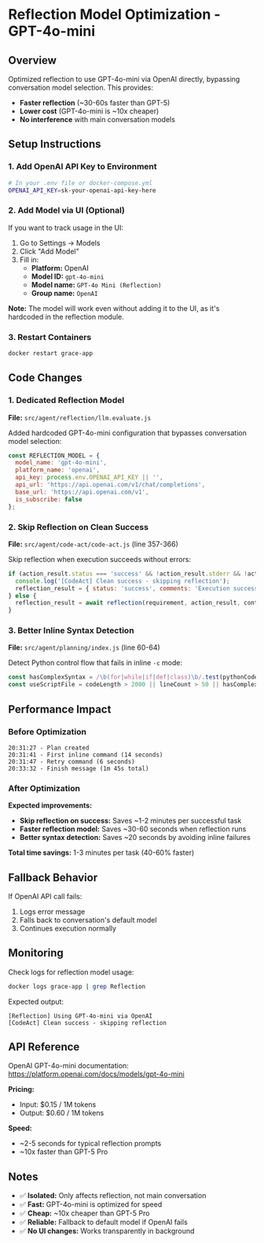 # Reflection Model Optimization - GPT-4o-mini

## Overview
Optimized reflection to use GPT-4o-mini via OpenAI directly, bypassing conversation model selection. This provides:
- **Faster reflection** (~30-60s faster than GPT-5)
- **Lower cost** (GPT-4o-mini is ~10x cheaper)
- **No interference** with main conversation models

## Setup Instructions

### 1. Add OpenAI API Key to Environment
```bash
# In your .env file or docker-compose.yml
OPENAI_API_KEY=sk-your-openai-api-key-here
```

### 2. Add Model via UI (Optional)
If you want to track usage in the UI:
1. Go to Settings → Models
2. Click "Add Model"
3. Fill in:
   - **Platform:** OpenAI
   - **Model ID:** `gpt-4o-mini`
   - **Model name:** `GPT-4o Mini (Reflection)`
   - **Group name:** `OpenAI`

**Note:** The model will work even without adding it to the UI, as it's hardcoded in the reflection module.

### 3. Restart Containers
```bash
docker restart grace-app
```

## Code Changes

### 1. Dedicated Reflection Model
**File:** `src/agent/reflection/llm.evaluate.js`

Added hardcoded GPT-4o-mini configuration that bypasses conversation model selection:
```javascript
const REFLECTION_MODEL = {
  model_name: 'gpt-4o-mini',
  platform_name: 'openai',
  api_key: process.env.OPENAI_API_KEY || '',
  api_url: 'https://api.openai.com/v1/chat/completions',
  base_url: 'https://api.openai.com/v1',
  is_subscribe: false
};
```

### 2. Skip Reflection on Clean Success
**File:** `src/agent/code-act/code-act.js` (line 357-366)

Skip reflection when execution succeeds without errors:
```javascript
if (action_result.status === 'success' && !action_result.stderr && !action_result.error) {
  console.log('[CodeAct] Clean success - skipping reflection');
  reflection_result = { status: 'success', comments: 'Execution successful' };
} else {
  reflection_result = await reflection(requirement, action_result, context.conversation_id);
}
```

### 3. Better Inline Syntax Detection
**File:** `src/agent/planning/index.js` (line 60-64)

Detect Python control flow that fails in inline `-c` mode:
```javascript
const hasComplexSyntax = /\b(for|while|if|def|class)\b/.test(pythonCode);
const useScriptFile = codeLength > 2000 || lineCount > 50 || hasComplexSyntax;
```

## Performance Impact

### Before Optimization
```
20:31:27 - Plan created
20:31:41 - First inline command (14 seconds)
20:31:47 - Retry command (6 seconds)
20:33:32 - Finish message (1m 45s total)
```

### After Optimization
**Expected improvements:**
- **Skip reflection on success:** Saves ~1-2 minutes per successful task
- **Faster reflection model:** Saves ~30-60 seconds when reflection runs
- **Better syntax detection:** Saves ~20 seconds by avoiding inline failures

**Total time savings:** 1-3 minutes per task (40-60% faster)

## Fallback Behavior

If OpenAI API call fails:
1. Logs error message
2. Falls back to conversation's default model
3. Continues execution normally

## Monitoring

Check logs for reflection model usage:
```bash
docker logs grace-app | grep Reflection
```

Expected output:
```
[Reflection] Using GPT-4o-mini via OpenAI
[CodeAct] Clean success - skipping reflection
```

## API Reference

OpenAI GPT-4o-mini documentation:
https://platform.openai.com/docs/models/gpt-4o-mini

**Pricing:**
- Input: $0.15 / 1M tokens
- Output: $0.60 / 1M tokens

**Speed:**
- ~2-5 seconds for typical reflection prompts
- ~10x faster than GPT-5 Pro

## Notes

- ✅ **Isolated:** Only affects reflection, not main conversation
- ✅ **Fast:** GPT-4o-mini is optimized for speed
- ✅ **Cheap:** ~10x cheaper than GPT-5 Pro
- ✅ **Reliable:** Fallback to default model if OpenAI fails
- ✅ **No UI changes:** Works transparently in background
